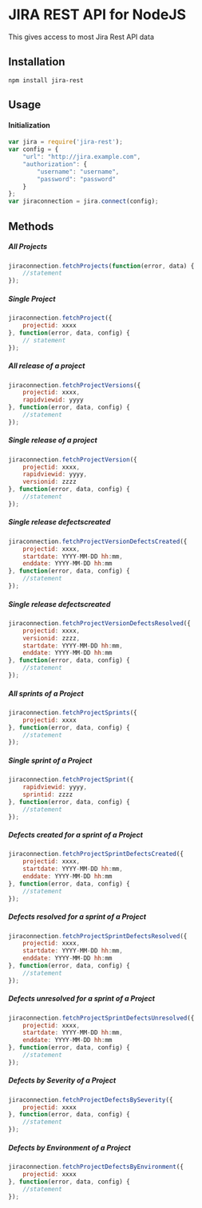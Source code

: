 # JIRA REST API for NodeJS

This gives access to most Jira Rest API data

## Installation

```shell
npm install jira-rest
```

## Usage

#### Initialization

```javascript
var jira = require('jira-rest');
var config = {
    "url": "http://jira.example.com",
    "authorization": {
        "username": "username",
        "password": "password"
    }
};
var jiraconnection = jira.connect(config);
```

## Methods

##### All Projects

```javascript
jiraconnection.fetchProjects(function(error, data) {
    //statement
});
```

##### Single Project

```javascript
jiraconnection.fetchProject({
    projectid: xxxx
}, function(error, data, config) {
    // statement
});
```

##### All release of a project

```javascript
jiraconnection.fetchProjectVersions({
    projectid: xxxx,
    rapidviewid: yyyy
}, function(error, data, config) {
    //statement
});
```

##### Single release of a project

```javascript
jiraconnection.fetchProjectVersion({
    projectid: xxxx,
    rapidviewid: yyyy,
    versionid: zzzz
}, function(error, data, config) {
    //statement
});
```

##### Single release defectscreated

```javascript
jiraconnection.fetchProjectVersionDefectsCreated({
    projectid: xxxx,
    startdate: YYYY-MM-DD hh:mm,
    enddate: YYYY-MM-DD hh:mm
}, function(error, data, config) {
    //statement
});
```

##### Single release defectscreated

```javascript
jiraconnection.fetchProjectVersionDefectsResolved({
    projectid: xxxx,
    versionid: zzzz,
    startdate: YYYY-MM-DD hh:mm,
    enddate: YYYY-MM-DD hh:mm
}, function(error, data, config) {
    //statement
});
```

##### All sprints of a Project

```javascript
jiraconnection.fetchProjectSprints({
    projectid: xxxx
}, function(error, data, config) {
    //statement
});
```

##### Single sprint of a Project

```javascript
jiraconnection.fetchProjectSprint({
    rapidviewid: yyyy,
    sprintid: zzzz
}, function(error, data, config) {
    //statement
});
```

##### Defects created for a sprint of a Project

```javascript
jiraconnection.fetchProjectSprintDefectsCreated({
    projectid: xxxx,
    startdate: YYYY-MM-DD hh:mm,
    enddate: YYYY-MM-DD hh:mm
}, function(error, data, config) {
    //statement
});
```

##### Defects resolved for a sprint of a Project

```javascript
jiraconnection.fetchProjectSprintDefectsResolved({
    projectid: xxxx,
    startdate: YYYY-MM-DD hh:mm,
    enddate: YYYY-MM-DD hh:mm
}, function(error, data, config) {
    //statement
});
```

##### Defects unresolved for a sprint of a Project

```javascript
jiraconnection.fetchProjectSprintDefectsUnresolved({
    projectid: xxxx,
    startdate: YYYY-MM-DD hh:mm,
    enddate: YYYY-MM-DD hh:mm
}, function(error, data, config) {
    //statement
});
```

##### Defects by Severity of a Project

```javascript
jiraconnection.fetchProjectDefectsBySeverity({
    projectid: xxxx
}, function(error, data, config) {
    //statement
});
```

##### Defects by Environment of a Project

```javascript
jiraconnection.fetchProjectDefectsByEnvironment({
    projectid: xxxx
}, function(error, data, config) {
    //statement
});
```
